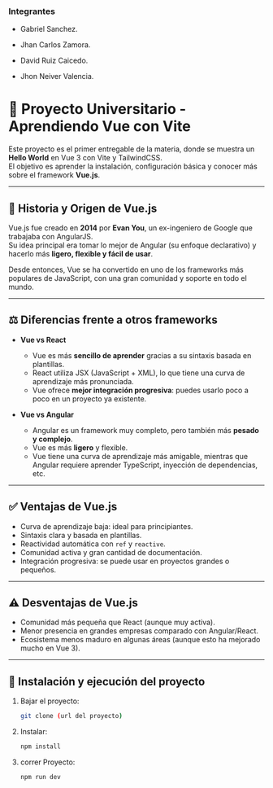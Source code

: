 ### Integrantes

- Gabriel Sanchez.

- Jhan Carlos Zamora.

- David Ruiz Caicedo.

- Jhon Neiver Valencia.


# 🚀 Proyecto Universitario - Aprendiendo Vue con Vite

Este proyecto es el primer entregable de la materia, donde se muestra un **Hello World** en Vue 3 con Vite y TailwindCSS.  
El objetivo es aprender la instalación, configuración básica y conocer más sobre el framework **Vue.js**.

---

## 📖 Historia y Origen de Vue.js

Vue.js fue creado en **2014** por **Evan You**, un ex-ingeniero de Google que trabajaba con AngularJS.  
Su idea principal era tomar lo mejor de Angular (su enfoque declarativo) y hacerlo más **ligero, flexible y fácil de usar**.

Desde entonces, Vue se ha convertido en uno de los frameworks más populares de JavaScript, con una gran comunidad y soporte en todo el mundo.

---

## ⚖️ Diferencias frente a otros frameworks

- **Vue vs React**
  - Vue es más **sencillo de aprender** gracias a su sintaxis basada en plantillas.
  - React utiliza JSX (JavaScript + XML), lo que tiene una curva de aprendizaje más pronunciada.
  - Vue ofrece **mejor integración progresiva**: puedes usarlo poco a poco en un proyecto ya existente.

- **Vue vs Angular**
  - Angular es un framework muy completo, pero también más **pesado y complejo**.
  - Vue es más **ligero** y flexible.
  - Vue tiene una curva de aprendizaje más amigable, mientras que Angular requiere aprender TypeScript, inyección de dependencias, etc.

---

## ✅ Ventajas de Vue.js

- Curva de aprendizaje baja: ideal para principiantes.
- Sintaxis clara y basada en plantillas.
- Reactividad automática con `ref` y `reactive`.
- Comunidad activa y gran cantidad de documentación.
- Integración progresiva: se puede usar en proyectos grandes o pequeños.

---

## ⚠️ Desventajas de Vue.js

- Comunidad más pequeña que React (aunque muy activa).
- Menor presencia en grandes empresas comparado con Angular/React.
- Ecosistema menos maduro en algunas áreas (aunque esto ha mejorado mucho en Vue 3).

---

## 🔧 Instalación y ejecución del proyecto

1. Bajar el proyecto:
   ```bash
   git clone (url del proyecto)

2. Instalar:
   ```bash
   npm install

3. correr Proyecto:
   ```bash
   npm run dev
